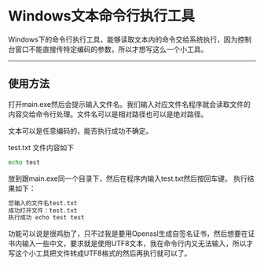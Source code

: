 # Windows文本命令行执行工具


Windows下的命令行执行工具，能够读取文本内的命令交给系统执行，因为控制台窗口不能直接传特定编码的参数，所以才想写这么一个小工具。


***


## 使用方法


打开main.exe然后会提示输入文件名。我们输入对应文件名程序就会读取文件的内容交给命令行处理。文件名可以是相对路径也可以是绝对路径。


文本可以是任意编码的，能否执行成功不确定。

test.txt 文件内容如下
```cmd
echo test

```

放到跟main.exe同一个目录下，然后在程序内输入test.txt然后按回车键。
执行结果如下：

```txt
您输入的文件名test.txt
成功打开文件：test.txt
执行成功 echo test test
```

功能可以说是很鸡肋了，只不过我是要用Openssl生成自签名证书，然后想要在证书内输入一些中文，要求就是使用UTF8文本，我在命令行内又无法输入，所以才写这个小工具把文件转成UTF8格式的然后再执行就可以了。

